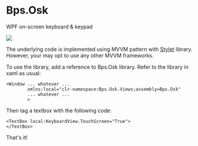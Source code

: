 # Bps.Osk
WPF on-screen keyboard &amp; keypad

![](https://raw.githubusercontent.com/sa-mustafa/Bps.Osk/master/screenshot.gif)

The underlying code is implemented using MVVM pattern with [Stylet](https://github.com/canton7/stylet/) library. However, your may opt to use any other MVVM frameworks.

To use the library, add a reference to Bps.Osk library. Refer to the library in xaml as usual:
```xaml
<Window ... whatever ...
        xmlns:local="clr-namespace:Bps.Osk.Views;assembly=Bps.Osk"
        ... whatever ...
        >
```

Then tag a textbox with the following code:
```xaml
<TextBox local:KeyboardView.TouchScreen="True">
</TextBox>
```
That's it!
